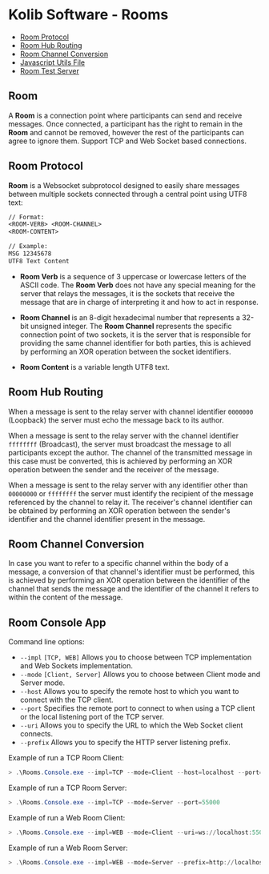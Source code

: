 # Kolib Software - Rooms #

- [Room Protocol](#room-protocol)
- [Room Hub Routing](#room-hub-routing)
- [Room Channel Conversion](#room-channel-conversion)
- [Javascript Utils File](./Rooms.Web/wwwroot/rooms.js)
- [Room Test Server](https://krooms.azurewebsites.net/)

## Room ##

A **Room** is a connection point where participants can send and receive messages. Once connected, a participant has the right to remain in the **Room** and cannot be removed, however the rest of the participants can agree to ignore them. Support TCP and Web Socket based connections.

## Room Protocol #

**Room** is a Websocket subprotocol designed to easily share messages between multiple sockets connected through a central point using UTF8 text:

```txt
// Format:
<ROOM-VERB> <ROOM-CHANNEL>
<ROOM-CONTENT>

// Example:
MSG 12345678
UTF8 Text Content
```

- **Room Verb** is a sequence of 3 uppercase or lowercase letters of the ASCII code. The **Room Verb** does not have any special meaning for the server that relays the messages, it is the sockets that receive the message that are in charge of interpreting it and how to act in response.

- **Room Channel** is an 8-digit hexadecimal number that represents a 32-bit unsigned integer. The **Room Channel** represents the specific connection point of two sockets, it is the server that is responsible for providing the same channel identifier for both parties, this is achieved by performing an XOR operation between the socket identifiers.

- **Room Content** is a variable length UTF8 text.

## Room Hub Routing ##

When a message is sent to the relay server with channel identifier `0000000` (Loopback) the server must echo the message back to its author.

When a message is sent to the relay server with the channel identifier `ffffffff` (Broadcast), the server must broadcast the message to all participants except the author. The channel of the transmitted message in this case must be converted, this is achieved by performing an XOR operation between the sender and the receiver of the message.

When a message is sent to the relay server with any identifier other than `00000000` or `ffffffff` the server must identify the recipient of the message referenced by the channel to relay it. The receiver's channel identifier can be obtained by performing an XOR operation between the sender's identifier and the channel identifier present in the message.

## Room Channel Conversion ##

In case you want to refer to a specific channel within the body of a message, a conversion of that channel's identifier must be performed, this is achieved by performing an XOR operation between the identifier of the channel that sends the message and the identifier of the channel it refers to within the content of the message.

## Room Console App ##

Command line options:

- `--impl` `[TCP, WEB]` Allows you to choose between TCP implementation and Web Sockets implementation.
- `--mode` `[Client, Server]` Allows you to choose between Client mode and Server mode.
- `--host` Allows you to specify the remote host to which you want to connect with the TCP client.
- `--port` Specifies the remote port to connect to when using a TCP client or the local listening port of the TCP server.
- `--uri` Allows you to specify the URL to which the Web Socket client connects.
- `--prefix` Allows you to specify the HTTP server listening prefix.

Example of run a TCP Room Client:

```powershell
> .\Rooms.Console.exe --impl=TCP --mode=Client --host=localhost --port=55000
```

Example of run a TCP Room Server:

```powershell
> .\Rooms.Console.exe --impl=TCP --mode=Server --port=55000
```

Example of run a Web Room Client:

```powershell
> .\Rooms.Console.exe --impl=WEB --mode=Client --uri=ws://localhost:55000/
```

Example of run a Web Room Server:

```powershell
> .\Rooms.Console.exe --impl=WEB --mode=Server --prefix=http://localhost:55000/
```
